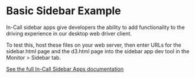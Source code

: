 # Basic Sidebar Example

In-Call sidebar apps give developers the ability to add functionality to the driving experience in our desktop web driver client.

To test this, host these files on your web server, then enter URLs for the sidebar.html page and the d3.html page into the sidebar app dev tool in the Monitor > Sidebar tab.

[See the full In-Call Sidebar Apps documentation](https://github.com/doublerobotics/d3-sdk/blob/master/docs/Sidebar%20Apps.md)
